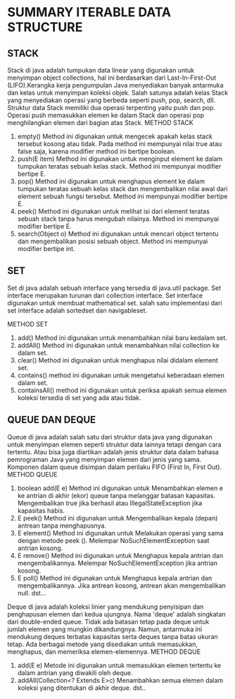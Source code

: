 # SUMMARY ITERABLE DATA STRUCTURE

## STACK
Stack di java adalah tumpukan data linear yang digunakan untuk menyimpan object collections, hal ini berdasarkan dari Last-In-First-Out (LIFO).Kerangka kerja pengumpulan Java menyediakan banyak antarmuka dan kelas untuk menyimpan koleksi objek. Salah satunya adalah kelas Stack yang menyediakan operasi yang berbeda seperti push, pop, search, dll.
Struktur data Stack memiliki dua operasi terpenting yaitu push dan pop. Operasi push memasukkan elemen ke dalam Stack dan operasi pop menghilangkan elemen dari bagian atas Stack. 
  METHOD STACK
  1. empty()
     Method ini digunakan untuk mengecek apakah kelas stack tersebut kosong atau tidak. Pada method ini mempunyai nilai true atau false saja, karena modifier method ini      bertipe boolean.
  2. push(E item)
     Method ini digunakan untuk menginput element ke dalam tumpukan teratas sebuah kelas stack. Method ini mempunyai modifier bertipe E.
  3. pop()
     Method ini digunakan untuk menghapus element ke dalam tumpukan teratas sebuah kelas stack dan mengembalikan nilai awal dari element sebuah fungsi tersebut. Method        ini mempunyai modifier bertipe E.
  4. peek()
     Method ini digunakan untuk melihat isi dari element teratas sebuah stack tanpa harus mengubah nilainya.  Method ini mempunyai modifier bertipe E.
  5. search(Object o)
     Method ini digunakan untuk mencari object tertentu dan mengembalikan posisi sebuah object. Method ini mempunyai modifier bertipe int.
 
 ## SET
 Set di java  adalah sebuah interface yang tersedia di java.util package. Set interface merupakan turunan dari collection interface. Set interface digunakan untuk membuat mathematical set. salah satu implementasi dari set interface adalah sortedset dan navigableset. 
 
  METHOD SET
  1. add()
  Method ini digunakan untuk menambahkan nilai baru kedalam set.
  2. addAll()
  Method ini digunakan untuk menambahkan nilai collection ke dalam set.
  3. clear()
  Method ini digunakan untuk menghapus nilai didalam element set.
  4. contains()
  method ini digunakan untuk  mengetahui keberadaan elemen dalam set.
  5. containsAll()
  method ini digunakan untuk periksa apakah semua elemen koleksi tersedia di set yang ada atau tidak.
  
## QUEUE DAN DEQUE
Queue di java adalah salah satu dari struktur data java yang digunakan untuk menyimpan elemen seperti struktur data lainnya tetapi dengan cara tertentu. Atau bisa juga diartikan adalah jenis struktur data dalam bahasa pemrograman Java yang menyimpan elemen dari jenis yang sama. Komponen dalam queue disimpan dalam perilaku FIFO (First In, First Out).
  METHOD QUEUE
  1. boolean add(E e)
     Method ini digunakan untuk Menambahkan elemen e ke antrian di akhir (ekor) queue tanpa melanggar batasan kapasitas. Mengembalikan true jika berhasil atau              IllegalStateException jika kapasitas habis.
  2. E peek()
     Method ini digunakan untuk Mengembalikan kepala (depan) antrean tanpa menghapusnya.
  3. E element()
     Method ini digunakan untuk Melakukan operasi yang sama dengan metode peek (). Melempar NoSuchElementException saat antrian kosong.
  4. E remove()
     Method ini digunakan untuk Menghapus kepala antrian dan mengembalikannya. Melempar NoSuchElementException jika antrian kosong.
  5. E poll()
     Method ini digunakan untuk Menghapus kepala antrian dan mengembalikannya. Jika antrean kosong, antrean akan mengembalikan null.
  dst...
  
Deque di java adalah koleksi linier yang mendukung penyisipan dan penghapusan elemen dari kedua ujungnya. Nama 'deque' adalah singkatan dari double-ended queue. Tidak ada batasan tetap pada deque untuk jumlah elemen yang mungkin dikandungnya. Namun, antarmuka ini mendukung deques terbatas kapasitas serta deques tanpa batas ukuran tetap. Ada berbagai metode yang disediakan untuk memasukkan, menghapus, dan memeriksa elemen-elemennya.
  METHOD DEQUE
  1. add(E e)
     Metode ini digunakan untuk memasukkan elemen tertentu ke dalam antrian yang diwakili oleh deque.
  2. addAll(Collection<? Extends E>c)
     Menambahkan semua elemen dalam koleksi yang ditentukan di akhir deque.
  dst..
